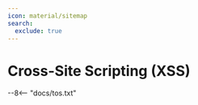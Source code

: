 ```yaml
---
icon: material/sitemap
search:
  exclude: true
---
```


# Cross-Site Scripting (XSS)

--8<-- "docs/tos.txt"
